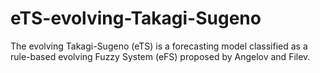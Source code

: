 # eTS-evolving-Takagi-Sugeno

The evolving Takagi-Sugeno (eTS) is a forecasting model classified as a rule-based evolving Fuzzy System (eFS) proposed by Angelov and Filev.
